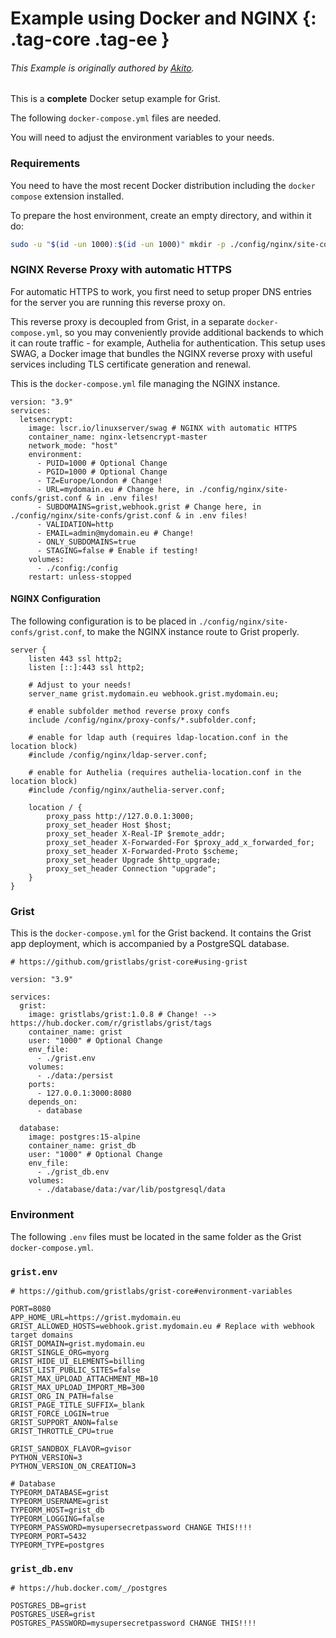 Example using Docker and NGINX {: .tag-core .tag-ee }
====

###### This Example is originally authored by [Akito](https://github.com/theAkito).

This is a **complete** Docker setup example for Grist.

The following `docker-compose.yml` files are needed.

You will need to adjust the environment variables to your needs.

### Requirements

You need to have the most recent Docker distribution including the `docker compose` extension installed.

To prepare the host environment, create an empty directory, and within it do:

```bash
sudo -u "$(id -un 1000):$(id -un 1000)" mkdir -p ./config/nginx/site-confs ./data ./database/data
```

### NGINX Reverse Proxy with automatic HTTPS

For automatic HTTPS to work, you first need to setup proper DNS entries for the server you are running this reverse proxy on.

This reverse proxy is decoupled from Grist, in a separate `docker-compose.yml`, so you may conveniently provide additional backends to which it can route traffic - for example, Authelia for authentication.
This setup uses SWAG, a Docker image that bundles the NGINX reverse proxy with useful services including TLS certificate generation and renewal.


This is the `docker-compose.yml` file managing the NGINX instance.
```docker
version: "3.9"
services:
  letsencrypt:
    image: lscr.io/linuxserver/swag # NGINX with automatic HTTPS
    container_name: nginx-letsencrypt-master
    network_mode: "host"
    environment:
      - PUID=1000 # Optional Change
      - PGID=1000 # Optional Change
      - TZ=Europe/London # Change!
      - URL=mydomain.eu # Change here, in ./config/nginx/site-confs/grist.conf & in .env files!
      - SUBDOMAINS=grist,webhook.grist # Change here, in ./config/nginx/site-confs/grist.conf & in .env files!
      - VALIDATION=http
      - EMAIL=admin@mydomain.eu # Change!
      - ONLY_SUBDOMAINS=true
      - STAGING=false # Enable if testing!
    volumes:
      - ./config:/config
    restart: unless-stopped
```

#### NGINX Configuration


The following configuration is to be placed in `./config/nginx/site-confs/grist.conf`, to make the NGINX instance route to Grist properly.
```nginx
server {
    listen 443 ssl http2;
    listen [::]:443 ssl http2;

    # Adjust to your needs!
    server_name grist.mydomain.eu webhook.grist.mydomain.eu;

    # enable subfolder method reverse proxy confs
    include /config/nginx/proxy-confs/*.subfolder.conf;

    # enable for ldap auth (requires ldap-location.conf in the location block)
    #include /config/nginx/ldap-server.conf;

    # enable for Authelia (requires authelia-location.conf in the location block)
    #include /config/nginx/authelia-server.conf;

    location / {
        proxy_pass http://127.0.0.1:3000;
        proxy_set_header Host $host;
        proxy_set_header X-Real-IP $remote_addr;
        proxy_set_header X-Forwarded-For $proxy_add_x_forwarded_for;
        proxy_set_header X-Forwarded-Proto $scheme;
        proxy_set_header Upgrade $http_upgrade;
        proxy_set_header Connection "upgrade";
    }
}
```

### Grist

This is the `docker-compose.yml` for the Grist backend.
It contains the Grist app deployment, which is accompanied by a PostgreSQL database.

```docker
# https://github.com/gristlabs/grist-core#using-grist

version: "3.9"

services:
  grist:
    image: gristlabs/grist:1.0.8 # Change! --> https://hub.docker.com/r/gristlabs/grist/tags
    container_name: grist
    user: "1000" # Optional Change
    env_file:
      - ./grist.env
    volumes:
      - ./data:/persist
    ports:
      - 127.0.0.1:3000:8080
    depends_on:
      - database

  database:
    image: postgres:15-alpine
    container_name: grist_db
    user: "1000" # Optional Change
    env_file:
      - ./grist_db.env
    volumes:
      - ./database/data:/var/lib/postgresql/data
```

### Environment

The following `.env` files must be located in the same folder as the Grist `docker-compose.yml`.

### `grist.env`
```
# https://github.com/gristlabs/grist-core#environment-variables

PORT=8080
APP_HOME_URL=https://grist.mydomain.eu
GRIST_ALLOWED_HOSTS=webhook.grist.mydomain.eu # Replace with webhook target domains
GRIST_DOMAIN=grist.mydomain.eu
GRIST_SINGLE_ORG=myorg
GRIST_HIDE_UI_ELEMENTS=billing
GRIST_LIST_PUBLIC_SITES=false
GRIST_MAX_UPLOAD_ATTACHMENT_MB=10
GRIST_MAX_UPLOAD_IMPORT_MB=300
GRIST_ORG_IN_PATH=false
GRIST_PAGE_TITLE_SUFFIX=_blank
GRIST_FORCE_LOGIN=true
GRIST_SUPPORT_ANON=false
GRIST_THROTTLE_CPU=true

GRIST_SANDBOX_FLAVOR=gvisor
PYTHON_VERSION=3
PYTHON_VERSION_ON_CREATION=3

# Database
TYPEORM_DATABASE=grist
TYPEORM_USERNAME=grist
TYPEORM_HOST=grist_db
TYPEORM_LOGGING=false
TYPEORM_PASSWORD=mysupersecretpassword CHANGE THIS!!!!
TYPEORM_PORT=5432
TYPEORM_TYPE=postgres
```

### `grist_db.env`
```
# https://hub.docker.com/_/postgres

POSTGRES_DB=grist
POSTGRES_USER=grist
POSTGRES_PASSWORD=mysupersecretpassword CHANGE THIS!!!!
```